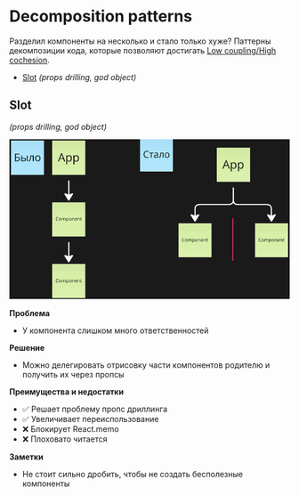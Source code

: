 # Decomposition patterns

Разделил компоненты на несколько и стало только хуже?
Паттерны декомпозиции кода, которые позволяют достигать [Low coupling/High cochesion](https://habr.com/ru/companies/otus/articles/505852/).

- [Slot](#slot) _(props drilling, god object)_

## Slot

_(props drilling, god object)_

![](./schemes/slot_pic.png)

**Проблема**

- У компонента слишком много ответственностей

**Решение**

- Можно делегировать отрисовку части компонентов родителю и получить их через пропсы

**Преимущества и недостатки**

- ✅ Решает проблему пропс дриллинга
- ✅ Увеличивает переиспользование
- ❌ Блокирует React.memo
- ❌ Плоховато читается

**Заметки**

- Не стоит сильно дробить, чтобы не создать бесполезные компоненты
